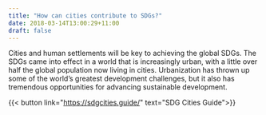 ```yaml
---
title: "How can cities contribute to SDGs?"
date: 2018-03-14T13:00:29+11:00
draft: false
---
```


Cities and human settlements will be key to achieving the global SDGs. The SDGs came into effect in a world that is increasingly urban, with a little over half the global population now living in cities. Urbanization has thrown up some of the world’s greatest development challenges, but it also has tremendous opportunities for advancing sustainable development. 

{{< button link="https://sdgcities.guide/" text="SDG Cities Guide">}}